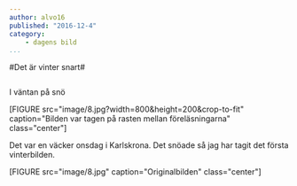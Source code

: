 ```yaml
---
author: alvo16
published: "2016-12-4"
category:
    - dagens bild
...
```

#Det är vinter snart#


<figure class="figure right">
<a href="image/8.jpg"><img src="image/8.jpg?w=200&h=150&a=25,20,20,40&cf" alt=""/></a>

</figure>

I väntan på snö

<!--more-->

[FIGURE src="image/8.jpg?width=800&height=200&crop-to-fit" caption="Bilden var tagen på rasten mellan föreläsningarna" class="center"]

Det var en väcker onsdag i Karlskrona. Det snöade så jag har tagit det första vinterbilden.

[FIGURE src="image/8.jpg" caption="Originalbilden" class="center"]
